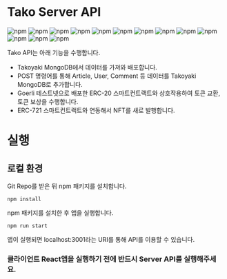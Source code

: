 # Tako Server API
![npm](https://img.shields.io/npm/v/axios?label=axios)
![npm](https://img.shields.io/npm/v/bcrypt?label=bcrypt)
![npm](https://img.shields.io/npm/v/cookie-parser?label=cookie-parser)
![npm](https://img.shields.io/npm/v/cors?label=cors)
![npm](https://img.shields.io/npm/v/dotenv?label=dotenv)
![npm](https://img.shields.io/npm/v/express?label=express)
![npm](https://img.shields.io/npm/v/express-session?label=express-session)
![npm](https://img.shields.io/npm/v/jsonwebtoken?label=jsonwebtoken)
![npm](https://img.shields.io/npm/v/mongodb?label=mongodb)
![npm](https://img.shields.io/npm/v/mongoose?label=mongoose)
![npm](https://img.shields.io/npm/v/mongoose-unique-validator?label=mongoose-unique-validator)
![npm](https://img.shields.io/npm/v/morgan?label=morgan)
![npm](https://img.shields.io/npm/v/web3?label=web3)

Tako API는 아래 기능을 수행합니다.

- Takoyaki MongoDB에서 데이터를 가져와 배포합니다.
- POST 명령어를 통해 Article, User, Comment 등 데이터를 Takoyaki MongoDB로 추가합니다.
- Goerli 테스트넷으로 배포한 ERC-20 스마트컨트랙트와 상호작용하여 토큰 교환, 토큰 보상을 수행합니다.
- ERC-721 스마트컨트랙트와 연동해서 NFT를 새로 발행합니다.

# 실행
## 로컬 환경
Git Repo를 받은 뒤 npm 패키지를 설치합니다.
<pre><code>npm install</code></pre>
npm 패키지를 설치한 후 앱을 실행합니다.
<pre><code>npm run start</code></pre>
앱이 실행되면 localhost:3001라는 URI를 통해 API를 이용할 수 있습니다.

### __클라이언트 React앱을 실행하기 전에 반드시 Server API를 실행해주세요.__
